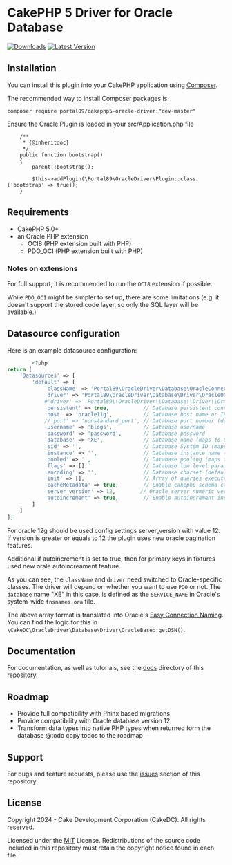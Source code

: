 # CakePHP 5 Driver for Oracle Database

[![Downloads](https://poser.pugx.org/portal89/cakephp5-oracle-driver/d/total.png)](https://packagist.org/packages/portal89/cakephp5-oracle-driver)
[![Latest Version](https://poser.pugx.org/portal89/cakephp5-oracle-driver/v/stable.png)](https://packagist.org/packages/portal89/cakephp5-oracle-driver)


## Installation

You can install this plugin into your CakePHP application using
[Composer](http://getcomposer.org).

The recommended way to install Composer packages is:

```
composer require portal89/cakephp5-oracle-driver:"dev-master"
```


Ensure the Oracle Plugin is loaded in your src/Application.php file

```
    /**
     * {@inheritdoc}
     */
    public function bootstrap()
    {
        parent::bootstrap();

        $this->addPlugin(\Portal89\OracleDriver\Plugin::class, ['bootstrap' => true]);
    }
```


## Requirements

- CakePHP 5.0+
- an Oracle PHP extension
  - OCI8 (PHP extension built with PHP)
  - PDO_OCI (PHP extension built with PHP)

### Notes on extensions

For full support, it is recommended to run the `OCI8` extension if possible.

While `PDO_OCI` might be simpler to set up, there are some limitations (e.g.
it doesn't support the stored code layer, so only the SQL layer will be
available.)

## Datasource configuration

Here is an example datasource configuration:

```php
        <?php
return [
    'Datasources' => [
        'default' => [
            'className' => 'Portal89\OracleDriver\Database\OracleConnection',
            'driver' => 'Portal89\OracleDriver\Database\Driver\OracleOCI', # For OCI8
            #'driver' => 'Portal89\\OracleDriver\\Database\\Driver\\OraclePDO', # For PDO_OCI
            'persistent' => true,           // Database persistent connection between http requests
            'host' => 'oracle11g',          // Database host name or IP address
            //'port' => 'nonstandard_port', // Database port number (default: 1521)
            'username' => 'blogs',          // Database username
            'password' => 'password',       // Database password
            'database' => 'XE',             // Database name (maps to Oracle's `SERVICE_NAME`)
            'sid' => '',                    // Database System ID (maps to Oracle's `SID`)
            'instance' => '',               // Database instance name (maps to Oracle's `INSTANCE_NAME`)
            'pooled' => '',                 // Database pooling (maps to Oracle's `SERVER=POOLED`)
            'flags' => [],                  // Database low level parameters for OCI or PDO connection. Auto-generated by default
            'encoding' => '',               // Database charset (default same as database charset)
            'init' => [],                   // Array of queries executed at connection
            'cacheMetadata' => true,        // Enable cakephp schema caching
            'server_version' => 12,        // Oracle server numeric version ex.: 11,12,19
            'autoincrement' => true,        // Enable autoincrement insteadof custom triggers in case of oracle 12+
        ]
    ]
];
```

For oracle 12g should be used config settings server_version with value 12.
If version is greater or equals to 12 the plugin uses new oracle pagination features.

Additional if autoincrement is set to true, then for primary keys in fixtures used
new orale autoincreament feature.

As you can see, the `className` and `driver` need switched to Oracle-specific
classes. The driver will depend on whether you want to use `PDO` or not. The
`database` name "XE" in this case, is defined as the `SERVICE_NAME` in Oracle's
system-wide `tnsnames.ora` file.

The above array format is translated into Oracle's
[Easy Connection Naming][oracle-ecn]. You can find the logic for this in
`\CakeDC\OracleDriver\Database\Driver\OracleBase::getDSN()`.

[oracle-ecn]: https://docs.oracle.com/cd/B19306_01/network.102/b14212/naming.htm#sthref783

Documentation
-------------

For documentation, as well as tutorials, see the [docs](docs/Home.md) directory of this repository.

Roadmap
-------------
- Provide full compatibility with Phinx based migrations
- Provide compatibility with Oracle database version 12
- Transform data types into native PHP types when returned form the database
@todo copy todos to the roadmap

Support
-------

For bugs and feature requests, please use the [issues](https://github.com/portal89/cakephp5-oracle-driver/issues) section of this repository.

License
-------

Copyright 2024 - Cake Development Corporation (CakeDC). All rights reserved.

Licensed under the [MIT](http://www.opensource.org/licenses/mit-license.php) License. Redistributions of the source code included in this repository must retain the copyright notice found in each file.


